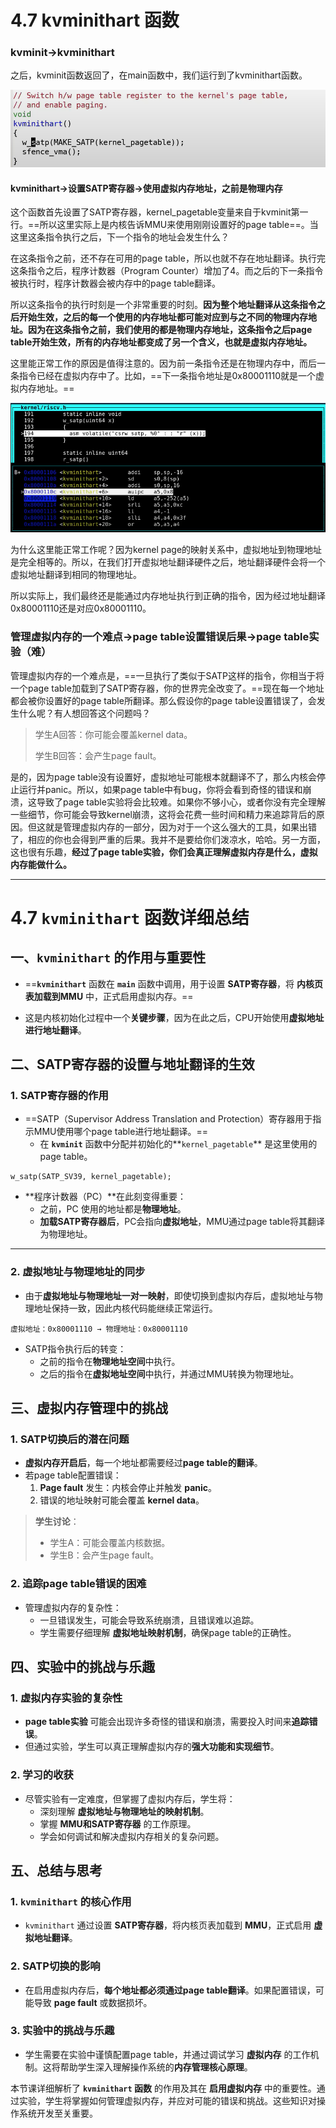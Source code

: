 # 4.7 kvminithart 函数

### kvminit->kvminithart

之后，kvminit函数返回了，在main函数中，我们运行到了kvminithart函数。

![](<../.gitbook/assets/image (255).png>)

#### kvminithart->设置SATP寄存器->使用虚拟内存地址，之前是物理内存

这个函数首先设置了SATP寄存器，kernel\_pagetable变量来自于kvminit第一行。==所以这里实际上是内核告诉MMU来使用刚刚设置好的page table==。当这里这条指令执行之后，下一个指令的地址会发生什么？

在这条指令之前，还不存在可用的page table，所以也就不存在地址翻译。执行完这条指令之后，程序计数器（Program Counter）增加了4。而之后的下一条指令被执行时，程序计数器会被内存中的page table翻译。

所以这条指令的执行时刻是一个非常重要的时刻。**因为整个地址翻译从这条指令之后开始生效，之后的每一个使用的内存地址都可能对应到与之不同的物理内存地址。因为在这条指令之前，我们使用的都是物理内存地址，这条指令之后page table开始生效，所有的内存地址都变成了另一个含义，也就是虚拟内存地址。**

这里能正常工作的原因是值得注意的。因为前一条指令还是在物理内存中，而后一条指令已经在虚拟内存中了。比如，==下一条指令地址是0x80001110就是一个虚拟内存地址。==

![](<../.gitbook/assets/image (321).png>)

为什么这里能正常工作呢？因为kernel page的映射关系中，虚拟地址到物理地址是完全相等的。所以，在我们打开虚拟地址翻译硬件之后，地址翻译硬件会将一个虚拟地址翻译到相同的物理地址。

所以实际上，我们最终还是能通过内存地址执行到正确的指令，因为经过地址翻译0x80001110还是对应0x80001110。

### 管理虚拟内存的一个难点->page table设置错误后果->page table实验（难）

管理虚拟内存的一个难点是，==一旦执行了类似于SATP这样的指令，你相当于将一个page table加载到了SATP寄存器，你的世界完全改变了。==现在每一个地址都会被你设置好的page table所翻译。那么假设你的page table设置错误了，会发生什么呢？有人想回答这个问题吗？

> 学生A回答：你可能会覆盖kernel data。
>
> 学生B回答：会产生page fault。

是的，因为page table没有设置好，虚拟地址可能根本就翻译不了，那么内核会停止运行并panic。所以，如果page table中有bug，你将会看到奇怪的错误和崩溃，这导致了page table实验将会比较难。如果你不够小心，或者你没有完全理解一些细节，你可能会导致kernel崩溃，这将会花费一些时间和精力来追踪背后的原因。但这就是管理虚拟内存的一部分，因为对于一个这么强大的工具，如果出错了，相应的你也会得到严重的后果。我并不是要给你们泼凉水，哈哈。另一方面，这也很有乐趣，**经过了page table实验，你们会真正理解虚拟内存是什么，虚拟内存能做什么。**





------



# 4.7 `kvminithart` 函数详细总结

## 一、`kvminithart` 的作用与重要性

- ==**`kvminithart`** 函数在 **`main`** 函数中调用，用于设置 **SATP寄存器**，将 **内核页表加载到MMU** 中，正式启用虚拟内存。==

- 这是内核初始化过程中一个**关键步骤**，因为在此之后，CPU开始使用**虚拟地址进行地址翻译**。

## 二、SATP寄存器的设置与地址翻译的生效

### 1. SATP寄存器的作用

- ==SATP（Supervisor Address Translation and Protection）寄存器用于指示MMU使用哪个page table进行地址翻译。==
  - 在 **`kvminit`** 函数中分配并初始化的**`kernel_pagetable`** 是这里使用的page table。

```
w_satp(SATP_SV39, kernel_pagetable);
```

- **程序计数器（PC）**在此刻变得重要：
  - 之前，PC 使用的地址都是**物理地址**。
  - **加载SATP寄存器后**，PC会指向**虚拟地址**，MMU通过page table将其翻译为物理地址。

------

### 2. 虚拟地址与物理地址的同步

- 由于**虚拟地址与物理地址一对一映射**，即使切换到虚拟内存后，虚拟地址与物理地址保持一致，因此内核代码能继续正常运行。

```
虚拟地址：0x80001110 → 物理地址：0x80001110
```

- SATP指令执行后的转变：
  - 之前的指令在**物理地址空间**中执行。
  - 之后的指令在**虚拟地址空间**中执行，并通过MMU转换为物理地址。

## 三、虚拟内存管理中的挑战

### 1. SATP切换后的潜在问题

- **虚拟内存开启后**，每一个地址都需要经过**page table的翻译**。
- 若page table配置错误：
  1. **Page fault** 发生：内核会停止并触发 **panic**。
  2. 错误的地址映射可能会覆盖 **kernel data**。

> **学生讨论**：
>
> - 学生A：可能会覆盖内核数据。
> - 学生B：会产生page fault。

### 2. 追踪page table错误的困难

- 管理虚拟内存的复杂性：
  - 一旦错误发生，可能会导致系统崩溃，且错误难以追踪。
  - 学生需要仔细理解 **虚拟地址映射机制**，确保page table的正确性。

## 四、实验中的挑战与乐趣

### 1. 虚拟内存实验的复杂性

- **page table实验** 可能会出现许多奇怪的错误和崩溃，需要投入时间来**追踪错误**。
- 但通过实验，学生可以真正理解虚拟内存的**强大功能和实现细节**。

### 2. 学习的收获

- 尽管实验有一定难度，但掌握了虚拟内存后，学生将：
  - 深刻理解 **虚拟地址与物理地址的映射机制**。
  - 掌握 **MMU和SATP寄存器** 的工作原理。
  - 学会如何调试和解决虚拟内存相关的复杂问题。

## 五、总结与思考

### 1. `kvminithart` 的核心作用

- `kvminithart` 通过设置 **SATP寄存器**，将内核页表加载到 **MMU**，正式启用 **虚拟地址翻译**。

### 2. SATP切换的影响

- 在启用虚拟内存后，**每个地址都必须通过page table翻译**。如果配置错误，可能导致 **page fault** 或数据损坏。

### 3. 实验中的挑战与乐趣

- 学生需要在实验中谨慎配置page table，并通过调试学习 **虚拟内存** 的工作机制。这将帮助学生深入理解操作系统的**内存管理核心原理**。

本节课详细解析了 **`kvminithart` 函数** 的作用及其在 **启用虚拟内存** 中的重要性。通过实验，学生将掌握如何管理虚拟内存，并应对可能的错误和挑战。这些知识对操作系统开发至关重要。
